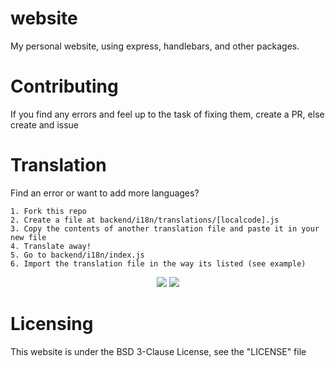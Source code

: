 # website
My personal website, using express, handlebars, and other packages.

# Contributing
If you find any errors and feel up to the task of fixing them, create a PR, else create and issue

# Translation
Find an error or want to add more languages?

```
1. Fork this repo
2. Create a file at backend/i18n/translations/[localcode].js
3. Copy the contents of another translation file and paste it in your new file
4. Translate away!
5. Go to backend/i18n/index.js
6. Import the translation file in the way its listed (see example)
```
<center>
<img src="https://cdn.discordapp.com/attachments/1116602452154798092/1122260638853517332/AXyc6am.png" />
<img src="https://cdn.discordapp.com/attachments/1116602452154798092/1122260613620580392/RKOoGpC.png" />
</center>

# Licensing
This website is under the BSD 3-Clause License,
see the "LICENSE" file